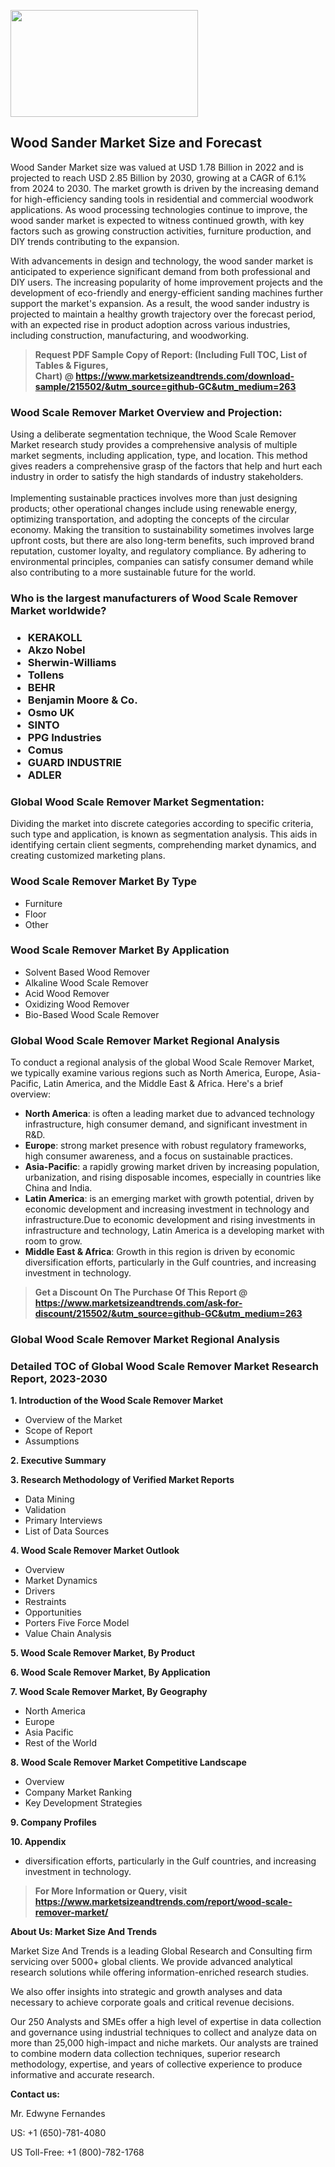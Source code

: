 <p><img class="alignnone size-medium wp-image-20088" src="https://ffe5etoiles.com/wp-content/uploads/2024/12/MST1-300x171.png" alt="" width="300" height="171" /></p><h2>Wood Sander Market Size and Forecast</h2><p>Wood Sander Market size was valued at USD 1.78 Billion in 2022 and is projected to reach USD 2.85 Billion by 2030, growing at a CAGR of 6.1% from 2024 to 2030. The market growth is driven by the increasing demand for high-efficiency sanding tools in residential and commercial woodwork applications. As wood processing technologies continue to improve, the wood sander market is expected to witness continued growth, with key factors such as growing construction activities, furniture production, and DIY trends contributing to the expansion.</p><p>With advancements in design and technology, the wood sander market is anticipated to experience significant demand from both professional and DIY users. The increasing popularity of home improvement projects and the development of eco-friendly and energy-efficient sanding machines further support the market's expansion. As a result, the wood sander industry is projected to maintain a healthy growth trajectory over the forecast period, with an expected rise in product adoption across various industries, including construction, manufacturing, and woodworking.</p></p><blockquote id="" class=""><strong>Request PDF Sample Copy of Report: (Including Full TOC, List of Tables &amp; Figures, Chart)&nbsp;@&nbsp;<strong><a href="https://www.marketsizeandtrends.com/download-sample/215502/&utm_source=github-GC&utm_medium=263" target="_blank">https://www.marketsizeandtrends.com/download-sample/215502/&utm_source=github-GC&utm_medium=263</a></strong></strong></blockquote><h3 id="" class="">Wood Scale Remover Market&nbsp;Overview and Projection:</h3><p id="" class="">Using a deliberate segmentation technique, the Wood Scale Remover Market research study provides a comprehensive analysis of multiple market segments, including application, type, and location. This method gives readers a comprehensive grasp of the factors that help and hurt each industry in order to satisfy the high standards of industry stakeholders. <br /> <br />Implementing sustainable practices involves more than just designing products; other operational changes include using renewable energy, optimizing transportation, and adopting the concepts of the circular economy. Making the transition to sustainability sometimes involves large upfront costs, but there are also long-term benefits, such improved brand reputation, customer loyalty, and regulatory compliance. By adhering to environmental principles, companies can satisfy consumer demand while also contributing to a more sustainable future for the world.</p><h3 id="" class="">Who is the largest manufacturers of&nbsp;Wood Scale Remover Market worldwide?</h3><h3 class=""><p><ul><li>KERAKOLL </li><li> Akzo Nobel </li><li> Sherwin-Williams </li><li> Tollens </li><li> BEHR </li><li> Benjamin Moore & Co. </li><li> Osmo UK </li><li> SINTO </li><li> PPG Industries </li><li> Comus </li><li> GUARD INDUSTRIE </li><li> ADLER</li></ul></p></h3><h3 id="" class="">Global&nbsp;Wood Scale Remover Market Segmentation:</h3><p id="" class="">Dividing the market into discrete categories according to specific criteria, such type and application, is known as segmentation analysis. This aids in identifying certain client segments, comprehending market dynamics, and creating customized marketing plans.</p><h3 id="" class="">Wood Scale Remover Market&nbsp;By Type</h3><p><p><ul><li>Furniture</li><li> Floor</li><li> Other</p></li></ul></p></p><h3 id="" class="">Wood Scale Remover Market&nbsp;By Application</h3><p class=""><p><ul><li>Solvent Based Wood Remover</li><li> Alkaline Wood Scale Remover</li><li> Acid Wood Remover</li><li> Oxidizing Wood Remover</li><li> Bio-Based Wood Scale Remover</li></ul></p></p><h3 id="" class="">Global Wood Scale Remover Market Regional Analysis</h3><p id="" class="">To conduct a regional analysis of the global Wood Scale Remover Market, we typically examine various regions such as North America, Europe, Asia-Pacific, Latin America, and the Middle East &amp; Africa. Here's a brief overview:</p><ul><li><strong>North America</strong>: is often a leading market due to advanced technology infrastructure, high consumer demand, and significant investment in R&amp;D.</li><li><strong>Europe</strong>: strong market presence with robust regulatory frameworks, high consumer awareness, and a focus on sustainable practices.</li><li><strong>Asia-Pacific</strong>: a rapidly growing market driven by increasing population, urbanization, and rising disposable incomes, especially in countries like China and India.</li><li><strong>Latin America</strong>: is an emerging market with growth potential, driven by economic development and increasing investment in technology and infrastructure.Due to economic development and rising investments in infrastructure and technology, Latin America is a developing market with room to grow.</li><li><strong>Middle East &amp; Africa</strong>: Growth in this region is driven by economic diversification efforts, particularly in the Gulf countries, and increasing investment in technology.</li></ul><blockquote id="" class=""><strong>Get a Discount On The Purchase Of This Report @ <strong><a href="https://www.marketsizeandtrends.com/ask-for-discount/215502/&utm_source=github-GC&utm_medium=263" target="_blank">https://www.marketsizeandtrends.com/ask-for-discount/215502/&utm_source=github-GC&utm_medium=263</a></strong></strong></blockquote><h3 id="" class="">Global Wood Scale Remover Market Regional Analysis</h3><h3 id="" class="">Detailed TOC of Global Wood Scale Remover Market Research Report, 2023-2030</h3><p id="" class=""><strong>1. Introduction of the Wood Scale Remover Market</strong></p><ul><li>Overview of the Market</li><li>Scope of Report</li><li>Assumptions</li></ul><p id="" class=""><strong>2. Executive Summary</strong></p><p id="" class=""><strong>3. Research Methodology of Verified Market Reports</strong></p><ul><li>Data Mining</li><li>Validation</li><li>Primary Interviews</li><li>List of Data Sources</li></ul><p id="" class=""><strong>4. Wood Scale Remover Market Outlook</strong></p><ul><li>Overview</li><li>Market Dynamics</li><li>Drivers</li><li>Restraints</li><li>Opportunities</li><li>Porters Five Force Model</li><li>Value Chain Analysis</li></ul><p id="" class=""><strong>5. Wood Scale Remover Market, By Product</strong></p><p id="" class=""><strong>6. Wood Scale Remover Market, By Application</strong></p><p id="" class=""><strong>7. Wood Scale Remover Market, By Geography</strong></p><ul><li>North America</li><li>Europe</li><li>Asia Pacific</li><li>Rest of the World</li></ul><p id="" class=""><strong>8. Wood Scale Remover Market Competitive Landscape</strong></p><ul><li>Overview</li><li>Company Market Ranking</li><li>Key Development Strategies</li></ul><p id="" class=""><strong>9. Company Profiles</strong></p><p id="" class=""><strong>10. Appendix</strong></p><ul><li>diversification efforts, particularly in the Gulf countries, and increasing investment in technology.</li></ul><blockquote id="" class=""><strong>For More Information or Query, visit <strong><strong><a href="https://www.marketsizeandtrends.com/report/wood-scale-remover-market/" target="_blank">https://www.marketsizeandtrends.com/report/wood-scale-remover-market/</a></strong></strong></strong></blockquote><p id="" class=""><strong>About Us: Market Size And Trends</strong></p><p id="" class="">Market Size And Trends is a leading Global Research and Consulting firm servicing over 5000+ global clients. We provide advanced analytical research solutions while offering information-enriched research studies.</p><p id="" class="">We also offer insights into strategic and growth analyses and data necessary to achieve corporate goals and critical revenue decisions.</p><p id="" class="">Our 250 Analysts and SMEs offer a high level of expertise in data collection and governance using industrial techniques to collect and analyze data on more than 25,000 high-impact and niche markets. Our analysts are trained to combine modern data collection techniques, superior research methodology, expertise, and years of collective experience to produce informative and accurate research.</p><p id="" class=""><strong>Contact us:</strong></p><p id="" class="">Mr. Edwyne Fernandes</p><p id="" class="">US: +1 (650)-781-4080</p><p id="" class="">US Toll-Free: +1 (800)-782-1768</p>

